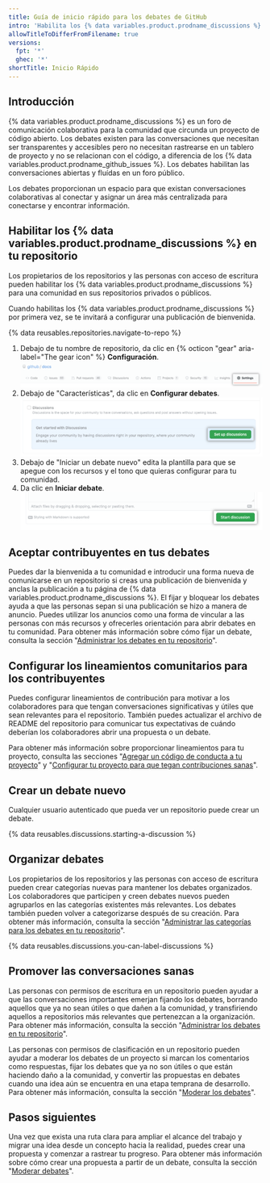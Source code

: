 ```yaml
---
title: Guía de inicio rápido para los debates de GitHub
intro: 'Habilita los {% data variables.product.prodname_discussions %} en un repositorio existente e inicia conversaciones con tu comunidad.'
allowTitleToDifferFromFilename: true
versions:
  fpt: '*'
  ghec: '*'
shortTitle: Inicio Rápido
---
```



## Introducción

{% data variables.product.prodname_discussions %} es un foro de comunicación colaborativa para la comunidad que circunda un proyecto de código abierto. Los debates existen para las conversaciones que necesitan ser transparentes y accesibles pero no necesitan rastrearse en un tablero de proyecto y no se relacionan con el código, a diferencia de los {% data variables.product.prodname_github_issues %}. Los debates habilitan las conversaciones abiertas y fluídas en un foro público.

Los debates proporcionan un espacio para que existan conversaciones colaborativas al conectar y asignar un área más centralizada para conectarse y encontrar información.

## Habilitar los {% data variables.product.prodname_discussions %} en tu repositorio

Los propietarios de los repositorios y las personas con acceso de escritura pueden habilitar los {% data variables.product.prodname_discussions %} para una comunidad en sus repositorios privados o públicos.

Cuando habilitas los {% data variables.product.prodname_discussions %} por primera vez, se te invitará a configurar una publicación de bienvenida.

{% data reusables.repositories.navigate-to-repo %}
1. Debajo de tu nombre de repositorio, da clic en {% octicon "gear" aria-label="The gear icon" %} **Configuración**. ![Botón de configuración pública](/assets/images/help/discussions/public-repo-settings.png)
1. Debajo de "Características", da clic en **Configurar debates**. ![Configurar un botón de debate debajo de las "Características" para habilitar o inhabilitar los debates de GitHub en un repositorio](/assets/images/help/discussions/setup-discussions-button.png)
1. Debajo de "Iniciar un debate nuevo" edita la plantilla para que se apegue con los recursos y el tono que quieras configurar para tu comunidad.
1. Da clic en **Iniciar debate**. ![Botón de "Iniciar debate"](/assets/images/help/discussions/new-discussion-start-discussion-button.png)

## Aceptar contribuyentes en tus debates

Puedes dar la bienvenida a tu comunidad e introducir una forma nueva de comunicarse en un repositorio si creas una publicación de bienvenida y anclas la publicación a tu página de {% data variables.product.prodname_discussions %}. El fijar y bloquear los debates ayuda a que las personas sepan si una publicación se hizo a manera de anuncio. Puedes utilizar los anuncios como una forma de vincular a las personas con más recursos y ofrecerles orientación para abrir debates en tu comunidad. Para obtener más información sobre cómo fijar un debate, consulta la sección "[Administrar los debates en tu repositorio](/discussions/managing-discussions-for-your-community/managing-discussions-in-your-repository#pinning-a-discussion)".


## Configurar los lineamientos comunitarios para los contribuyentes

Puedes configurar lineamientos de contribución para motivar a los colaboradores para que tengan conversaciones significativas y útiles que sean relevantes para el repositorio. También puedes actualizar el archivo de README del repositorio para comunicar tus expectativas de cuándo deberían los colaboradores abrir una propuesta o un debate.

Para obtener más información sobre proporcionar lineamientos para tu proyecto, consulta las secciones "[Agregar un código de conducta a tu proyecto](/communities/setting-up-your-project-for-healthy-contributions/adding-a-code-of-conduct-to-your-project)" y "[Configurar tu proyecto para que tegan contribuciones sanas](/communities/setting-up-your-project-for-healthy-contributions)".

## Crear un debate nuevo

Cualquier usuario autenticado que pueda ver un repositorio puede crear un debate.

{% data reusables.discussions.starting-a-discussion %}

## Organizar debates

Los propietarios de los repositorios y las personas con acceso de escritura pueden crear categorías nuevas para mantener los debates organizados. Los colaboradores que participen y creen debates nuevos pueden agruparlos en las categorías existentes más relevantes. Los debates también pueden volver a categorizarse después de su creación. Para obtener más información, consulta la sección "[Administrar las categorías para los debates en tu repositorio](/discussions/managing-discussions-for-your-community/managing-categories-for-discussions-in-your-repository)".

{% data reusables.discussions.you-can-label-discussions %}

## Promover las conversaciones sanas

Las personas con permisos de escritura en un repositorio pueden ayudar a que las conversaciones importantes emerjan fijando los debates, borrando aquellos que ya no sean útiles o que dañen a la comunidad, y transfiriendo aquellos a repositorios más relevantes que pertenezcan a la organización. Para obtener más información, consulta la sección "[Administrar los debates en tu repositorio](/discussions/managing-discussions-for-your-community/managing-discussions-in-your-repository)".

Las personas con permisos de clasificación en un repositorio pueden ayudar a moderar los debates de un proyecto si marcan los comentarios como respuestas, fijar los debates que ya no son útiles o que están haciendo daño a la comunidad, y convertir las propuestas en debates cuando una idea aún se encuentra en una etapa temprana de desarrollo. Para obtener más información, consulta la sección "[Moderar los debates](/discussions/managing-discussions-for-your-community/moderating-discussions)".

## Pasos siguientes

Una vez que exista una ruta clara para ampliar el alcance del trabajo y migrar una idea desde un concepto hacia la realidad, puedes crear una propuesta y comenzar a rastrear tu progreso. Para obtener más información sobre cómo crear una propuesta a partir de un debate, consulta la sección "[Moderar debates](/discussions/managing-discussions-for-your-community/moderating-discussions)".
